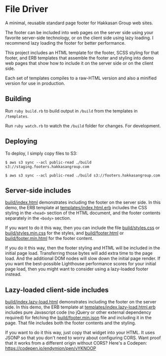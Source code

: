 # File Driver

A minimal, reusable standard page footer for Hakkasan Group web sites.

The footer can be included into web pages on the server side using your favorite server-side technology, or on the client side using lazy loading.  I recommend lazy loading the footer for better performance.

This project includes an HTML template for the footer, SCSS styling for that footer, and ERB templates that assemble the footer and styling into demo web pages that show how to include it on the server side or on the client side.

Each set of templates compiles to a raw-HTML version and also a minified version for use in production.

## Building

Run `ruby build.rb` to build output in `/build` from the templates
in `/templates`.

Run `ruby watch.rb` to watch the `/build` folder for changes.  For development.

## Deploying

To deploy, I simply copy files to S3:

    $ aws s3 sync --acl public-read ./build s3://staging.footers.hakkasangroup.com

    $ aws s3 sync --acl public-read ./build s3://footers.hakkasangroup.com

## Server-side includes

[build/index.html](build/index.html) demonstrates including the footer on the server side.  In this demo, the ERB template at [templates/index.html.erb](templates/index.html.erb) includes the CSS styling in the `<head>` section of the HTML document, and the footer contents separately in the `<body>` section.

If you want to do it this way, then you can include the file [build/styles.css](build/styles.css) or [build/styles.min.css](build/styles.min.css) for the styles, and [build/footer.html](build/footer.html) or [build/footer.min.html](build/footer.min.html) for the footer content.

If you do it this way, then the footer styling and HTML will be included in the initial page load.  Transferring those bytes will add extra time to the page load.  And the additional DOM nodes will slow down the initial page render.  If you want the best-possible Lighthouse performance scores for your initial page load, then you might want to consider using a lazy-loaded footer instead.

## Lazy-loaded client-side includes

[build/index.lazy-load.html](build/index.lazy-load.html) demonstrates including the footer on the server side.  In this demo, the ERB template at [templates/index.lazy-load.html.erb](templates/index.lazy-load.html.erb) includes pure Javascript code (no jQuery or other external dependency required) for fetching the [build/footer.min.json](build/footer.min.json) file and including it in the page.  That file includes both the footer contents and the styling.

If you want to do it this way, just copy that widget into your HTML.  It uses JSONP so that you don't need to worry about configuring CORS.  Want proof that it works from a different origin without CORS?  Here's a Codepen: https://codepen.io/endymion/pen/vYKNOOP
